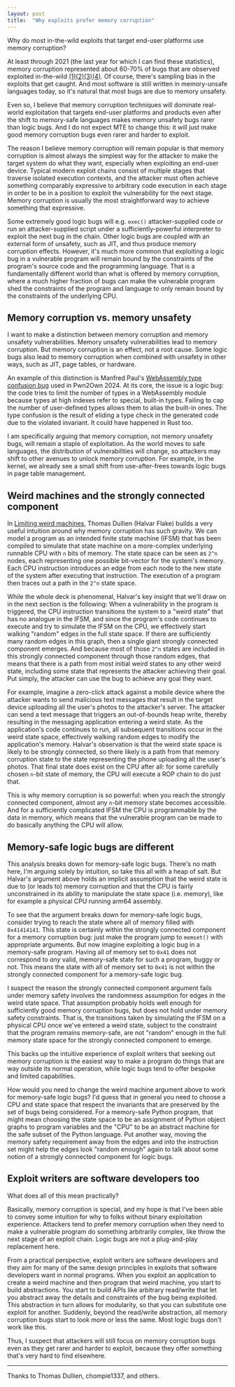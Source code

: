 ```yaml
---
layout: post
title:  "Why exploits prefer memory corruption"
---
```


Why do most in-the-wild exploits that target end-user platforms use memory corruption?

At least through 2021 (the last year for which I can find these statistics), memory corruption represented about 60-70% of bugs that are observed exploited in-the-wild [(1)](https://github.com/Microsoft/MSRC-Security-Research/blob/master/presentations/2019_02_BlueHatIL/2019_01%20-%20BlueHatIL%20-%20Trends%2C%20challenge%2C%20and%20shifts%20in%20software%20vulnerability%20mitigation.pdf)[(2)](https://googleprojectzero.blogspot.com/2020/07/detection-deficit-year-in-review-of-0.html)[(3)](https://googleprojectzero.blogspot.com/2021/02/deja-vu-lnerability.html)[(4)](https://googleprojectzero.blogspot.com/2022/04/the-more-you-know-more-you-know-you.html). Of course, there's sampling bias in the exploits that get caught. And most software is still written in memory-unsafe languages today, so it's natural that most bugs are due to memory unsafety.

Even so, I believe that memory corruption techniques will dominate real-world exploitation that targets end-user platforms and products even after the shift to memory-safe languages makes memory unsafety bugs rarer than logic bugs. And I do not expect MTE to change this: it will just make good memory corruption bugs even rarer and harder to exploit.

The reason I believe memory corruption will remain popular is that memory corruption is almost always the simplest way for the attacker to make the target system do what they want, especially when exploiting an end-user device. Typical modern exploit chains consist of multiple stages that traverse isolated execution contexts, and the attacker must often achieve something comparably expressive to arbitrary code execution in each stage in order to be in a position to exploit the vulnerability for the next stage. Memory corruption is usually the most straightforward way to achieve something that expressive.

Some extremely good logic bugs will e.g. `exec()` attacker-supplied code or run an attacker-supplied script under a sufficiently-powerful interpreter to exploit the next bug in the chain. Other logic bugs are coupled with an external form of unsafety, such as JIT, and thus produce memory corruption effects. However, it's much more common that exploiting a logic bug in a vulnerable program will remain bound by the constraints of the program's source code and the programming language. That is a fundamentally different world than what is offered by memory corruption, where a much higher fraction of bugs can make the vulnerable program shed the constraints of the program and language to only remain bound by the constraints of the underlying CPU.

## Memory corruption vs. memory unsafety

I want to make a distinction between memory corruption and memory unsafety vulnerabilities. Memory unsafety vulnerabilities lead to memory corruption. But memory corruption is an effect, not a root cause. Some logic bugs also lead to memory corruption when combined with unsafety in other ways, such as JIT, page tables, or hardware.

An example of this distinction is Manfred Paul's [WebAssembly type confusion bug](https://www.zerodayinitiative.com/blog/2024/5/2/cve-2024-2887-a-pwn2own-winning-bug-in-google-chrome) used in Pwn2Own 2024. At its core, the issue is a logic bug: the code tries to limit the number of types in a WebAssembly module because types at high indexes refer to special, built-in types. Failing to cap the number of user-defined types allows them to alias the built-in ones. The type confusion is the result of eliding a type check in the generated code due to the violated invariant. It could have happened in Rust too.

I am specifically arguing that memory corruption, not memory unsafety bugs, will remain a staple of exploitation. As the world moves to safe languages, the distribution of vulnerabilities will change, so attackers may shift to other avenues to unlock memory corruption. For example, in the kernel, we already see a small shift from use-after-frees towards logic bugs in page table management.

## Weird machines and the strongly connected component

In [Limiting weird machines](https://docs.google.com/presentation/d/1V_4ZO9fFOO1PZQTNODu2XarcXhlZTGaktBwc4EAHjL8/edit#slide=id.g12a4eef7e9f_0_557), Thomas Dullien (Halvar Flake) builds a very useful intuition around why memory corruption has such gravity. We can model a program as an intended finite state machine (IFSM) that has been compiled to simulate that state machine on a more-complex underlying runnable CPU with `n` bits of memory. The state space can be seen as `2^n` nodes, each representing one possible bit-vector for the system's memory. Each CPU instruction introduces an edge from each node to the new state of the system after executing that instruction. The execution of a program then traces out a path in the `2^n` state space.

While the whole deck is phenomenal, Halvar's key insight that we'll draw on in the next section is the following: When a vulnerability in the program is triggered, the CPU instruction transitions the system to a "weird state" that has no analogue in the IFSM, and since the program's code continues to execute and try to simulate the IFSM on the CPU, we effectively start walking "random" edges in the full state space. If there are sufficiently many random edges in this graph, then a single giant strongly connected component emerges. And because most of those `2^n` states are included in this strongly connected component through those random edges, that means that there is a path from most initial weird states to any other weird state, including some state that represents the attacker achieving their goal. Put simply, the attacker can use the bug to achieve any goal they want.

For example, imagine a zero-click attack against a mobile device where the attacker wants to send malicious text messages that result in the target device uploading all the user's photos to the attacker's server. The attacker can send a text message that triggers an out-of-bounds heap write, thereby resulting in the messaging application entering a weird state. As the application's code continues to run, all subsequent transitions occur in the weird state space, effectively walking random edges to modify the application's memory. Halvar's observation is that the weird state space is likely to be strongly connected, so there likely is a path from that memory corruption state to the state representing the phone uploading all the user's photos. That final state does exist on the CPU after all: for some carefully chosen `n`-bit state of memory, the CPU will execute a ROP chain to do just that.

This is why memory corruption is so powerful: when you reach the strongly connected component, almost any `n`-bit memory state becomes accessible. And for a sufficiently complicated IFSM the CPU is programmable by the data in memory, which means that the vulnerable program can be made to do basically anything the CPU will allow.

## Memory-safe logic bugs are different

This analysis breaks down for memory-safe logic bugs. There's no math here, I'm arguing solely by intuition, so take this all with a heap of salt. But Halvar's argument above holds an implicit assumption that the weird state is due to (or leads to) memory corruption and that the CPU is fairly unconstrained in its ability to manipulate the state space (i.e. memory), like for example a physical CPU running arm64 assembly.

To see that the argument breaks down for memory-safe logic bugs, consider trying to reach the state where all of memory filled with `0x41414141`. This state is certainly within the strongly connected component for a memory corruption bug: just make the program jump to `memset()` with appropriate arguments. But now imagine exploiting a logic bug in a memory-safe program. Having all of memory set to `0x41` does not correspond to _any_ valid, memory-safe state for such a program, buggy or not. This means the state with all of memory set to `0x41` is not within the strongly connected component for a memory-safe logic bug.

I suspect the reason the strongly connected component argument fails under memory safety involves the randomness assumption for edges in the weird state space. That assumption probably holds well enough for sufficiently good memory corruption bugs, but does not hold under memory safety constraints. That is, the transitions taken by simulating the IFSM on a physical CPU once we've entered a weird state, subject to the constraint that the program remains memory-safe, are not "random" enough in the full memory state space for the strongly connected component to emerge.

This backs up the intuitive experience of exploit writers that seeking out memory corruption is the easiest way to make a program do things that are way outside its normal operation, while logic bugs tend to offer bespoke and limited capabilities.

How would you need to change the weird machine argument above to work for memory-safe logic bugs? I'd guess that in general you need to choose a CPU and state space that respect the invariants that are preserved by the set of bugs being considered. For a memory-safe Python program, that might mean choosing the state space to be an assignment of Python object graphs to program variables and the "CPU" to be an abstract machine for the safe subset of the Python language. Put another way, moving the memory safety requirement away from the edges and into the instruction set might help the edges look "random enough" again to talk about some notion of a strongly connected component for logic bugs.

## Exploit writers are software developers too

What does all of this mean practically?

Basically, memory corruption is special, and my hope is that I've been able to convey some intuition for why to folks without binary exploitation experience. Attackers tend to prefer memory corruption when they need to make a vulnerable program do something arbitrarily complex, like throw the next stage of an exploit chain. Logic bugs are not a plug-and-play replacement here.

From a practical perspective, exploit writers are software developers and they aim for many of the same design principles in exploits that software developers want in normal programs. When you exploit an application to create a weird machine and then program that weird machine, you start to build abstractions. You start to build APIs like arbitrary read/write that let you abstract away the details and constraints of the bug being exploited. This abstraction in turn allows for modularity, so that you can substitute one exploit for another. Suddenly, beyond the read/write abstraction, all memory corruption bugs start to look more or less the same. Most logic bugs don't work like this.

Thus, I suspect that attackers will still focus on memory corruption bugs even as they get rarer and harder to exploit, because they offer something that's very hard to find elsewhere.

---

Thanks to Thomas Dullien, chompie1337, and others.
